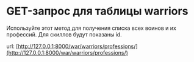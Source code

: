 # GET-запрос для таблицы warriors

Используйте этот метод для получения списка всех воинов и их профессий. Для скиллов будут показаны id.

url: [http://127.0.0.1:8000/war/warriors/professions/](http://127.0.0.1:8000/war/warriors/professions/)